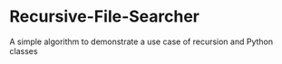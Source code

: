 # Recursive-File-Searcher
A simple algorithm to demonstrate a use case of recursion and Python classes
